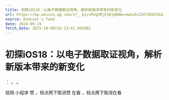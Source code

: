 ```yaml
---
title: 初探iOS18：以电子数据取证视角，解析新版本带来的新变化
url: https://mp.weixin.qq.com/s?__biz=Mzg3MjE1NjQ0NA==&mid=2247504292&idx=1&sn=d5dd0fde709c4d52cc1ddecc7a7ef5f1
source: Doonsec's feed
date: 2024-09-19
fetch_date: 2025-10-06T18:23:41.092082
---
```


# 初探iOS18：以电子数据取证视角，解析新版本带来的新变化

：
，
。

视频
小程序
赞
，轻点两下取消赞
在看
，轻点两下取消在看